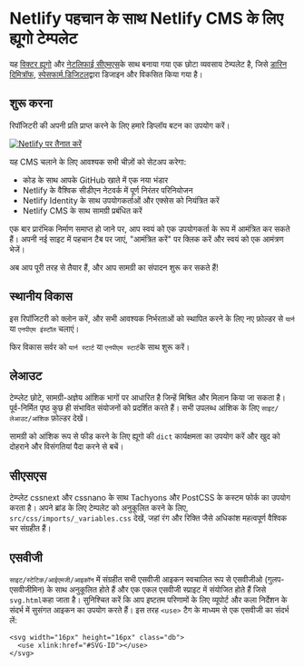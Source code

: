 # Netlify पहचान के साथ Netlify CMS के लिए ह्यूगो टेम्पलेट

यह [विक्टर ह्यूगो](https://github.com/netlify/victor-hugo) और [नेटलिफाई सीएमएस](https://github.com/netlify/netlify-cms)के साथ बनाया गया एक छोटा व्यवसाय टेम्पलेट है, जिसे [डारिन दिमित्रॉफ](http://www.darindimitroff.com/), [स्पेसफार्म.डिजिटल](https://www.spacefarm.digital)द्वारा डिजाइन और विकसित किया गया है।

## शुरू करना

रिपॉजिटरी की अपनी प्रति प्राप्त करने के लिए हमारे डिप्लॉय बटन का उपयोग करें।

[![Netlify पर तैनात करें](https://www.netlify.com/img/deploy/button.svg)](https://app.netlify.com/start/deploy?repository=https://github.com/netlify-templates/one-click-hugo-cms&stack=cms)

यह CMS चलाने के लिए आवश्यक सभी चीज़ों को सेटअप करेगा:

* कोड के साथ आपके GitHub खाते में एक नया भंडार
* Netlify के वैश्विक सीडीएन नेटवर्क में पूर्ण निरंतर परिनियोजन
* Netlify Identity के साथ उपयोगकर्ताओं और एक्सेस को नियंत्रित करें
* Netlify CMS के साथ सामग्री प्रबंधित करें

एक बार प्रारंभिक निर्माण समाप्त हो जाने पर, आप स्वयं को एक उपयोगकर्ता के रूप में आमंत्रित कर सकते हैं। अपनी नई साइट में पहचान टैब पर जाएं, "आमंत्रित करें" पर क्लिक करें और स्वयं को एक आमंत्रण भेजें।

अब आप पूरी तरह से तैयार हैं, और आप सामग्री का संपादन शुरू कर सकते हैं!

## स्थानीय विकास

इस रिपॉजिटरी को क्लोन करें, और सभी आवश्यक निर्भरताओं को स्थापित करने के लिए नए फ़ोल्डर से `यार्न` या `एनपीएम इंस्टॉल` चलाएं।

फिर विकास सर्वर को `यार्न स्टार्ट` या `एनपीएम स्टार्ट`के साथ शुरू करें।

## लेआउट

टेम्प्लेट छोटे, सामग्री-अज्ञेय आंशिक भागों पर आधारित है जिन्हें मिश्रित और मिलान किया जा सकता है। पूर्व-निर्मित पृष्ठ कुछ ही संभावित संयोजनों को प्रदर्शित करते हैं। सभी उपलब्ध आंशिक के लिए `साइट/लेआउट/आंशिक` फ़ोल्डर देखें।

सामग्री को आंशिक रूप से फीड करने के लिए ह्यूगो की `dict` कार्यक्षमता का उपयोग करें और खुद को दोहराने और विसंगतियां पैदा करने से बचें।

## सीएसएस

टेम्प्लेट cssnext और cssnano के साथ Tachyons और PostCSS के कस्टम फोर्क का उपयोग करता है। अपने ब्रांड के लिए टेम्पलेट को अनुकूलित करने के लिए, `src/css/imports/_variables.css` देखें, जहां रंग और रिक्ति जैसे अधिकांश महत्वपूर्ण वैश्विक चर संग्रहीत हैं।

## एसवीजी

`साइट/स्टेटिक/आईएमजी/आइकॉन` में संग्रहीत सभी एसवीजी आइकन स्वचालित रूप से एसवीजीओ (गुलप-एसवीजीमिन) के साथ अनुकूलित होते हैं और एक एकल एसवीजी स्प्राइट में संयोजित होते हैं जिसे `svg.html`कहा जाता है। सुनिश्चित करें कि आप इष्टतम परिणामों के लिए व्यूपोर्ट और कला निर्देशन के संदर्भ में सुसंगत आइकन का उपयोग करते हैं। इस तरह `<use>` टैग के माध्यम से एक एसवीजी का संदर्भ लें:

```
<svg width="16px" height="16px" class="db">
  <use xlink:href="#SVG-ID"></use>
</svg>
```

